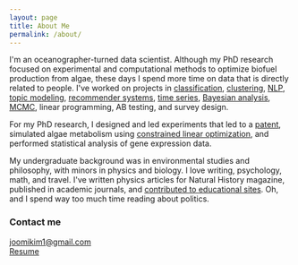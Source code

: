 ```yaml
---
layout: page
title: About Me
permalink: /about/
---
```


I'm an oceanographer-turned data scientist. Although my PhD research focused on experimental and computational methods to optimize biofuel production from algae, these days I spend more time on data that is directly related to people. I've worked on projects in [classification](https://joomik.github.io/waterpumps/), [clustering](https://joomik.github.io/cluster/), [NLP](https://github.com/JoomiK/Trump_Clinton_Tweets/blob/master/Trump_Clinton_tweets.ipynb), [topic modeling](http://partypoll.co/topics), [recommender systems](https://github.com/JoomiK/WineDrinkers/blob/master/winedrinkers/WineDrinkers2.ipynb), [time series](https://joomik.github.io/robberies/), [Bayesian analysis](https://joomik.github.io/abtesting/), [MCMC](https://joomik.github.io/abtesting/), linear programming, AB testing, and survey design.

For my PhD research, I designed and led experiments that led to a [patent](http://patents.justia.com/patent/20140303386), simulated algae metabolism using [constrained linear optimization](http://onlinelibrary.wiley.com/doi/10.1111/tpj.13081/abstract), and performed statistical analysis of gene expression data. 

My undergraduate background was in environmental studies and philosophy, with minors in physics and biology. I love writing, psychology, math, and travel.  I've written physics articles for Natural History magazine, published in academic journals, and [contributed to educational sites](https://ivyed.net/engaging-girls-in-stem/). Oh, and I spend way too much time reading about politics. 


### Contact me
[joomikim1@gmail.com](mailto:joomikim1@gmail.com)  
[Resume](https://www.docdroid.net/2oGrbNi/joomi-kim-resume.pdf.html)
